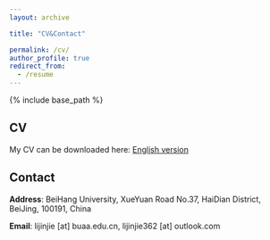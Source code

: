 ```yaml
---
layout: archive

title: "CV&Contact"

permalink: /cv/
author_profile: true
redirect_from:
  - /resume
---
```


{% include base_path %}

## CV

My CV can be downloaded here: <a href="https://Li-Jinjie.github.io/files/lijinjieCV-v9-FINAL.pdf" target="_blank">English version</a>

## Contact

**Address**: BeiHang University, XueYuan Road No.37, HaiDian District, BeiJing, 100191, China

**Email**: lijinjie [at] buaa.edu.cn, lijinjie362 [at] outlook.com
